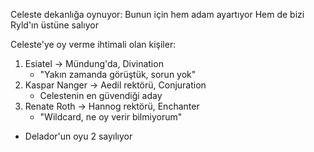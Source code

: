 Celeste dekanlığa oynuyor:
	Bunun için hem adam ayartıyor
	Hem de bizi Ryld'ın üstüne salıyor
	
Celeste'ye oy verme ihtimali olan kişiler:

1) Esiatel -> Mündung'da, Divination
	- "Yakın zamanda görüştük, sorun yok"
2) Kaspar Nanger -> Aedil rektörü, Conjuration
	- Celestenin en güvendiği aday
3) Renate Roth -> Hannog rektörü, Enchanter
	- "Wildcard, ne oy verir bilmiyorum"
	
- Delador'un oyu 2 sayılıyor
